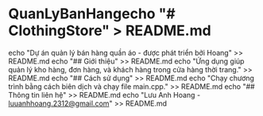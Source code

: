 # QuanLyBanHangecho "# ClothingStore" > README.md
echo "Dự án quản lý bán hàng quần áo - được phát triển bởi Hoang" >> README.md
echo "## Giới thiệu" >> README.md
echo "Ứng dụng giúp quản lý kho hàng, đơn hàng, và khách hàng trong cửa hàng thời trang." >> README.md
echo "## Cách sử dụng" >> README.md
echo "Chạy chương trình bằng cách biên dịch và chạy file main.cpp." >> README.md
echo "## Thông tin liên hệ" >> README.md
echo "Lưu Anh Hoang - luuanhhoang.2312@gmail.com" >> README.md
